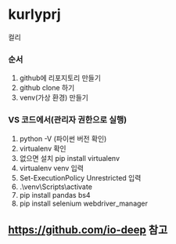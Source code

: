 # kurlyprj
컬리
### 순서
1. github에 리포지토리 만들기
2. github clone 하기
3. venv(가상 환경) 만들기
### VS 코드에서(관리자 권한으로 실행)
1. python -V (파이썬 버전 확인)
2. virtualenv 확인
3. 없으면 설치 pip install virtualenv
4. virtualenv venv 입력
5. Set-ExecutionPolicy Unrestricted 입력
6. .\venv\Scripts\activate
7. pip install pandas bs4
8. pip install selenium webdriver_manager
## https://github.com/io-deep 참고

